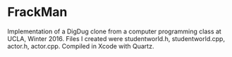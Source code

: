 # FrackMan
Implementation of a DigDug clone from a computer programming class at UCLA, Winter 2016.
Files I created were studentworld.h, studentworld.cpp, actor.h, actor.cpp.
Compiled in Xcode with Quartz.
